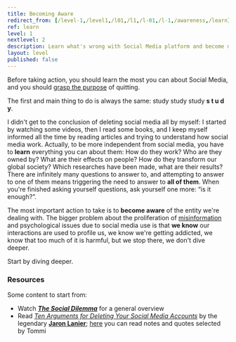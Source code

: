 ```yaml
---
title: Becoming Aware
redirect_from: [/level-1,/level1,/l01,/l1,/l-01,/l-1,/awareness,/learn]
ref: learn
level: 1
nextlevel: 2
description: Learn what's wrong with Social Media platform and become more concious
layout: level
published: false
---
```

Before taking action, you should learn the most you can about Social Media, and you should [grasp the purpose](/why) of quitting.

The first and main thing to do is always the same: study study study  **s t u d y**.

I didn't get to the conclusion of deleting social media all by myself: I started by watching some videos, then I read some books, and I keep myself informed all the time by reading articles and trying to understand how social media work. Actually, to be more independent from social media, you have to **learn** everything you can about them: How do they work? Who are they owned by? What are their effects on people? How do they transform our global society? Which researches have been made, what are their results? There are infinitely many questions to answer to, and attempting to answer to one of them means triggering the need to answer to **all of them**. When you're finished asking yourself questions, ask yourself one more: “is it enough?”.

The most important action to take is to **become aware** of the entity we're dealing with. The bigger problem about the proliferation of [misinformation](/why#misinformation) and psychological issues due to social media use is that **we know** our interactions are used to profile us, we know we're getting addicted, we know that too much of it is harmful, but we stop there, we don't dive deeper.

Start by diving deeper.

### Resources

Some content to start from:

- Watch **[*The Social Dilemma*](https://thesocialdilemma.com "The Social Dilemma")** for a general overview
- Read [*Ten Arguments for Deleting Your Social Media Accounts*](http://jaronlanier.com/tenarguments.html "Ten Arguments For Deleting Your Social Media Accounts") by the legendary [**Jaron Lanier**](http://jaronlanier.com/general.html "Jaron Lanier official website"); [here](https://tommi.space/lanier-social-media-notes "Notes on “Ten Arguments”") you can read notes and quotes selected by Tommi 